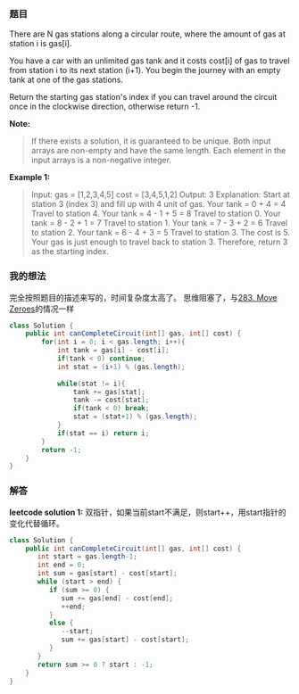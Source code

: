﻿### 题目
There are N gas stations along a circular route, where the amount of gas at station i is gas[i].

You have a car with an unlimited gas tank and it costs cost[i] of gas to travel from station i to its next station (i+1). You begin the journey with an empty tank at one of the gas stations.

Return the starting gas station's index if you can travel around the circuit once in the clockwise direction, otherwise return -1.

**Note:**
>If there exists a solution, it is guaranteed to be unique.
Both input arrays are non-empty and have the same length.
Each element in the input arrays is a non-negative integer.

**Example 1:**
>Input: 
gas  = [1,2,3,4,5]
cost = [3,4,5,1,2]
>Output: 3
Explanation:
Start at station 3 (index 3) and fill up with 4 unit of gas. Your tank = 0 + 4 = 4
Travel to station 4. Your tank = 4 - 1 + 5 = 8
Travel to station 0. Your tank = 8 - 2 + 1 = 7
Travel to station 1. Your tank = 7 - 3 + 2 = 6
Travel to station 2. Your tank = 6 - 4 + 3 = 5
Travel to station 3. The cost is 5. Your gas is just enough to travel back to station 3.
Therefore, return 3 as the starting index.
### 我的想法
完全按照题目的描述来写的，时间复杂度太高了。
思维阻塞了，与[283. Move Zeroes](https://blog.csdn.net/brynjiang/article/details/89135015)的情况一样
```java
class Solution {
    public int canCompleteCircuit(int[] gas, int[] cost) {
        for(int i = 0; i < gas.length; i++){
            int tank = gas[i] - cost[i];
            if(tank < 0) continue;
            int stat = (i+1) % (gas.length);
            
            while(stat != i){
                tank += gas[stat];
                tank -= cost[stat];
                if(tank < 0) break; 
                stat = (stat+1) % (gas.length);    
            }
            if(stat == i) return i;
        }
        return -1;
    }
}
```
### 解答
**leetcode solution 1:**
双指针，如果当前start不满足，则start++，用start指针的变化代替循环。
```java
class Solution {
    public int canCompleteCircuit(int[] gas, int[] cost) {
       int start = gas.length-1;
       int end = 0;
       int sum = gas[start] - cost[start];
       while (start > end) {
          if (sum >= 0) {
             sum += gas[end] - cost[end];
             ++end;
          }
          else {
             --start;
             sum += gas[start] - cost[start];
          }
       }
       return sum >= 0 ? start : -1;
    }
}
```
